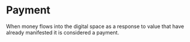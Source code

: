 # Payment
When money flows into the digital space as a response to value that have already manifested it is considered a payment.